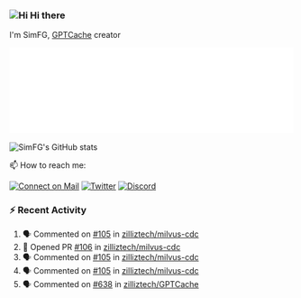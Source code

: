 ### <img src='https://qpluspicture.oss-cn-beijing.aliyuncs.com/6LjjQA/Hi.gif' alt='Hi' width="24"/> Hi there

I'm SimFG, [GPTCache](https://github.com/zilliztech/GPTCache) creator

![Metrics 👋](/metrics.plugin.followup.user.svg)

![SimFG's GitHub stats](https://github-readme-stats.vercel.app/api?username=SimFG&show_icons=true&theme=radical&count_private=true)

📫 How to reach me:

[![Connect on Mail](https://img.shields.io/badge/Ask%20me-anything-1abc9c.svg)](mailto:1142838399@qq.com)
[![Twitter](https://img.shields.io/twitter/follow/FogSim?style=social)](https://twitter.com/FogSim)
[![Discord](https://img.shields.io/discord/1092648432495251507?label=Discord&logo=discord)](https://discord.gg/Q8C6WEjSWV)

### :zap: Recent Activity

<!--START_SECTION:activity-->
1. 🗣 Commented on [#105](https://github.com/zilliztech/milvus-cdc/issues/105) in [zilliztech/milvus-cdc](https://github.com/zilliztech/milvus-cdc)
2. 💪 Opened PR [#106](https://github.com/zilliztech/milvus-cdc/pull/106) in [zilliztech/milvus-cdc](https://github.com/zilliztech/milvus-cdc)
3. 🗣 Commented on [#105](https://github.com/zilliztech/milvus-cdc/issues/105) in [zilliztech/milvus-cdc](https://github.com/zilliztech/milvus-cdc)
4. 🗣 Commented on [#105](https://github.com/zilliztech/milvus-cdc/issues/105) in [zilliztech/milvus-cdc](https://github.com/zilliztech/milvus-cdc)
5. 🗣 Commented on [#638](https://github.com/zilliztech/GPTCache/issues/638) in [zilliztech/GPTCache](https://github.com/zilliztech/GPTCache)
<!--END_SECTION:activity-->

